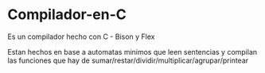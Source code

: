 # Compilador-en-C
Es un compilador hecho con C - Bison y Flex

Estan hechos en base a automatas minimos que leen sentencias y compilan las funciones que hay de sumar/restar/dividir/multiplicar/agrupar/printear
